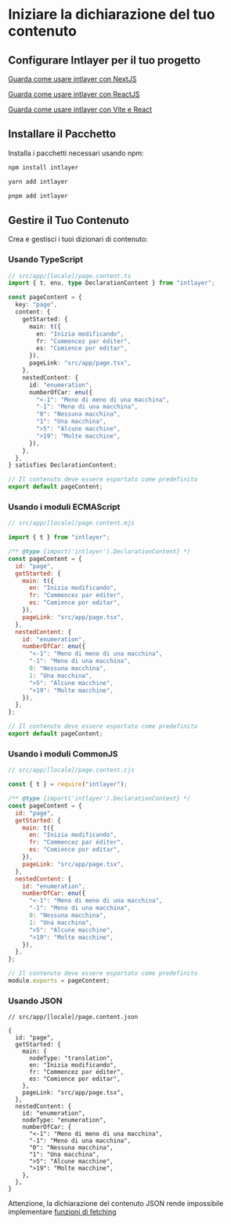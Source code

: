 # Iniziare la dichiarazione del tuo contenuto

## Configurare Intlayer per il tuo progetto

[Guarda come usare intlayer con NextJS](https://github.com/aymericzip/intlayer/blob/main/docs/it/intlayer_with_nextjs_15.md)

[Guarda come usare intlayer con ReactJS](https://github.com/aymericzip/intlayer/blob/main/docs/it/intlayer_with_create_react_app.md)

[Guarda come usare intlayer con Vite e React](https://github.com/aymericzip/intlayer/blob/main/docs/it/intlayer_with_vite+react.md)

## Installare il Pacchetto

Installa i pacchetti necessari usando npm:

```bash
npm install intlayer
```

```bash
yarn add intlayer
```

```bash
pnpm add intlayer
```

## Gestire il Tuo Contenuto

Crea e gestisci i tuoi dizionari di contenuto:

### Usando TypeScript

```typescript
// src/app/[locale]/page.content.ts
import { t, enu, type DeclarationContent } from "intlayer";

const pageContent = {
  key: "page",
  content: {
    getStarted: {
      main: t({
        en: "Inizia modificando",
        fr: "Commencez par éditer",
        es: "Comience por editar",
      }),
      pageLink: "src/app/page.tsx",
    },
    nestedContent: {
      id: "enumeration",
      numberOfCar: enu({
        "<-1": "Meno di meno di una macchina",
        "-1": "Meno di una macchina",
        "0": "Nessuna macchina",
        "1": "Una macchina",
        ">5": "Alcune macchine",
        ">19": "Molte macchine",
      }),
    },
  },
} satisfies DeclarationContent;

// Il contenuto deve essere esportato come predefinito
export default pageContent;
```

### Usando i moduli ECMAScript

```javascript
// src/app/[locale]/page.content.mjs

import { t } from "intlayer";

/** @type {import('intlayer').DeclarationContent} */
const pageContent = {
  id: "page",
  getStarted: {
    main: t({
      en: "Inizia modificando",
      fr: "Commencez par éditer",
      es: "Comience por editar",
    }),
    pageLink: "src/app/page.tsx",
  },
  nestedContent: {
    id: "enumeration",
    numberOfCar: enu({
      "<-1": "Meno di meno di una macchina",
      "-1": "Meno di una macchina",
      0: "Nessuna macchina",
      1: "Una macchina",
      ">5": "Alcune macchine",
      ">19": "Molte macchine",
    }),
  },
};

// Il contenuto deve essere esportato come predefinito
export default pageContent;
```

### Usando i moduli CommonJS

```javascript
// src/app/[locale]/page.content.cjs

const { t } = require("intlayer");

/** @type {import('intlayer').DeclarationContent} */
const pageContent = {
  id: "page",
  getStarted: {
    main: t({
      en: "Inizia modificando",
      fr: "Commencez par éditer",
      es: "Comience por editar",
    }),
    pageLink: "src/app/page.tsx",
  },
  nestedContent: {
    id: "enumeration",
    numberOfCar: enu({
      "<-1": "Meno di meno di una macchina",
      "-1": "Meno di una macchina",
      0: "Nessuna macchina",
      1: "Una macchina",
      ">5": "Alcune macchine",
      ">19": "Molte macchine",
    }),
  },
};

// Il contenuto deve essere esportato come predefinito
module.exports = pageContent;
```

### Usando JSON

```json5
// src/app/[locale]/page.content.json

{
  id: "page",
  getStarted: {
    main: {
      nodeType: "translation",
      en: "Inizia modificando",
      fr: "Commencez par éditer",
      es: "Comience por editar",
    },
    pageLink: "src/app/page.tsx",
  },
  nestedContent: {
    id: "enumeration",
    nodeType: "enumeration",
    numberOfCar: {
      "<-1": "Meno di meno di una macchina",
      "-1": "Meno di una macchina",
      "0": "Nessuna macchina",
      "1": "Una macchina",
      ">5": "Alcune macchine",
      ">19": "Molte macchine",
    },
  },
}
```

Attenzione, la dichiarazione del contenuto JSON rende impossibile implementare [funzioni di fetching](https://github.com/aymericzip/intlayer/blob/main/docs/it/content_declaration/function_fetching.md)
